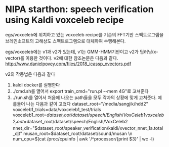 NIPA starthon: speech verification using Kaldi voxceleb recipe
==============================================================

egs/voxceleb에 위치하고 있는 voxceleb recipe를
기존의 FFT기반 스펙트로그램을 브레인소프트의 고해상도 스펙트로그램으로 대체하여 수행해본다.

egs/voxceleb에는 v1과 v2가 있는데, 
v1는 GMM-HMM기반이고 v2가 딥러닝(x-vector)를 이용한 것이다.
v2에 대한 참조논문은 다음과 같다. http://www.danielpovey.com/files/2018_icassp_xvectors.pdf 

v2의 작동법은 다음과 같다
1. kaldi docker를 실행한다
2. ./cmd.sh를 열어서 export train_cmd="run.pl --mem 4G"로 고쳐준다
3. ./run.sh를 열어서 처음에 나오는 path들을 모두 각자의 상황에 맞게 고쳐준다. 
예를들어 나는 다음과 같이 고쳤다
dataset_root="/media/sangjik/hdd2"
voxceleb1_trials=data/voxceleb1_test/trials
voxceleb1_root=$dataset_root/dataset/speech/English/VoxCeleb1
voxceleb2_root=$dataset_root/dataset/speech/English/VoxCeleb2
nnet_dir="$dataset_root/speaker_verification/kaldi/xvector_nnet_1a.total_djt"
musan_root=$dataset_root/dataset/sound/musan \n
num_cpu=$(cat /proc/cpuinfo | awk '/^processor/{print $3}' | wc -l)

